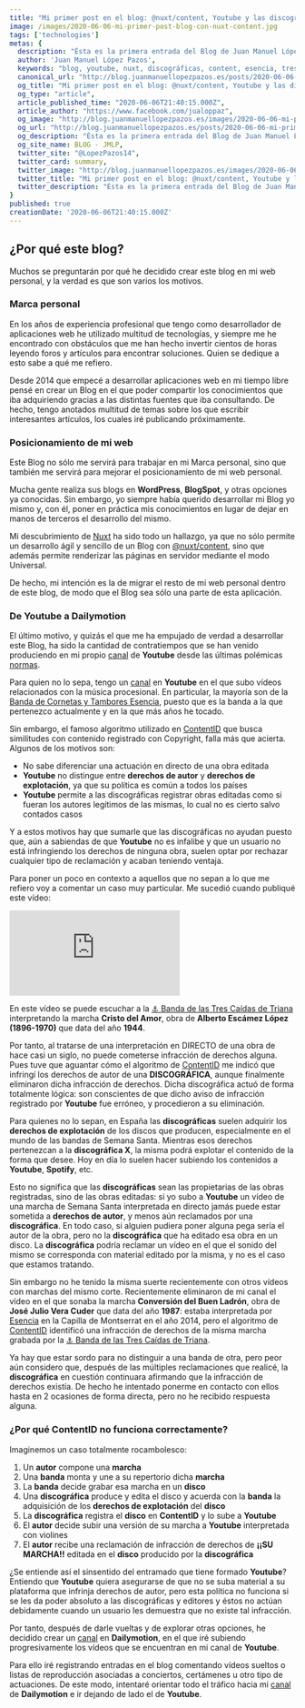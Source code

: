 ```yaml
---
title: "Mi primer post en el blog: @nuxt/content, Youtube y las discográficas"
image: /images/2020-06-06-mi-primer-post-blog-con-nuxt-content.jpg
tags: ['technologies']
metas: { 
  description: "Ésta es la primera entrada del Blog de Juan Manuel López Pazos. Aquí explico por qué he decidido desarrollar este blog: Nuxt, Youtube... y las discográficas.",
  author: 'Juan Manuel López Pazos',
  keywords: "blog, youtube, nuxt, discográficas, content, esencia, tres caidas triana, triana, cristo del amor, conversión del buen ladrón, alberto escámez, julio vera",
  canonical_url: "http://blog.juanmanuellopezpazos.es/posts/2020-06-06-mi-primer-post-en-mi-blog-con-nuxt-content",
  og_title: "Mi primer post en el blog: @nuxt/content, Youtube y las discográficas",
  og_type: "article",
  article_published_time: "2020-06-06T21:40:15.000Z",
  article_author: "https://www.facebook.com/jualoppaz",
  og_image: "http://blog.juanmanuellopezpazos.es/images/2020-06-06-mi-primer-post-blog-con-nuxt-content.jpg",
  og_url: "http://blog.juanmanuellopezpazos.es/posts/2020-06-06-mi-primer-post-en-mi-blog-con-nuxt-content",
  og_description: "Ésta es la primera entrada del Blog de Juan Manuel López Pazos. Aquí explico por qué he decidido desarrollar este blog: Nuxt, Youtube... y las discográficas.",
  og_site_name: BLOG - JMLP,
  twitter_site: "@LopezPazos14",
  twitter_card: summary,
  twitter_image: "http://blog.juanmanuellopezpazos.es/images/2020-06-06-mi-primer-post-blog-con-nuxt-content.jpg",
  twitter_title: "Mi primer post en el blog: @nuxt/content, Youtube y las discográficas",
  twitter_description: "Ésta es la primera entrada del Blog de Juan Manuel López Pazos. Aquí explico por qué he decidido desarrollar este blog: Nuxt, Youtube... y las discográficas."
}
published: true
creationDate: '2020-06-06T21:40:15.000Z'
---
```


## ¿Por qué este blog?

Muchos se preguntarán por qué he decidido crear este blog en mi web personal, y la verdad es que son varios los motivos.

### Marca personal

En los años de experiencia profesional que tengo como desarrollador de aplicaciones web he utilizado multitud de tecnologías, y siempre me he encontrado con obstáculos que me han hecho invertir cientos de horas leyendo foros y artículos para encontrar soluciones. Quien se dedique a esto sabe a qué me refiero.

Desde 2014 que empecé a desarrollar aplicaciones web en mi tiempo libre pensé en crear un Blog en el que poder compartir los conocimientos que iba adquiriendo gracias a las distintas fuentes que iba consultando. De hecho, tengo anotados multitud de temas sobre los que escribir interesantes artículos, los cuales iré publicando próximamente.

### Posicionamiento de mi web

Este Blog no sólo me servirá para trabajar en mi Marca personal, sino que también me servirá para mejorar el posicionamiento de mi web personal.

Mucha gente realiza sus blogs en **WordPress**, **BlogSpot**, y otras opciones ya conocidas. Sin embargo, yo siempre había querido desarrollar mi Blog yo mismo y, con él, poner en práctica mis conocimientos en lugar de dejar en manos de terceros el desarrollo del mismo.

Mi descubrimiento de [Nuxt](https://nuxtjs.org/) ha sido todo un hallazgo, ya que no sólo permite un desarrollo ágil y sencillo de un Blog con [@nuxt/content](https://content.nuxtjs.org/), sino que además permite renderizar las páginas en servidor mediante el modo Universal.

De hecho, mi intención es la de migrar el resto de mi web personal dentro de este blog, de modo que el Blog sea sólo una parte de esta aplicación.

### De Youtube a Dailymotion

El último motivo, y quizás el que me ha empujado de verdad a desarrollar este Blog, ha sido la cantidad de contratiempos que se han venido produciendo en mi propio [canal](https://www.youtube.com/c/JuanManuelLopezPazos) de **Youtube** desde las últimas polémicas [normas](https://www.xataka.com/legislacion-y-derechos/que-articulo-13-que-google-youtube-estan-haciendo-campana).

Para quien no lo sepa, tengo un [canal](https://www.youtube.com/c/JuanManuelLopezPazos) en **Youtube** en el que subo vídeos relacionados con la música procesional. En particular, la mayoría son de la [Banda de Cornetas y Tambores Esencia](https://amigosdeesencia.com), puesto que es la banda a la que pertenezco actualmente y en la que más años he tocado.

Sin embargo, el famoso algoritmo utilizado en [ContentID](https://support.google.com/youtube/answer/2797370?hl=es) que busca similitudes con contenido registrado con Copyright, falla más que acierta. Algunos de los motivos son:

- No sabe diferenciar una actuación en directo de una obra editada
- **Youtube** no distingue entre **derechos de autor** y **derechos de explotación**, ya que su política es común a todos los países
- **Youtube** permite a las discográficas registrar obras editadas como si fueran los autores legítimos de las mismas, lo cual no es cierto salvo contados casos

Y a estos motivos hay que sumarle que las discográficas no ayudan puesto que, aún a sabiendas de que **Youtube** no es infalibe y que un usuario no está infringiendo los derechos de ninguna obra, suelen optar por rechazar cualquier tipo de reclamación y acaban teniendo ventaja.

Para poner un poco en contexto a aquellos que no sepan a lo que me refiero voy a comentar un caso muy particular. Me sucedió cuando publiqué este vídeo:

<el-row>
  <el-col
    :xs="24"
    :sm="24"
    :md="{
      span: 12,
      offset: 6
    }"
    :lg="{
      span: 12,
      offset: 6
    }"
  >
    <div
      class="embed-container"
    >
      <iframe 
        src="https://www.youtube.com/embed/gDvmniZglnA" 
        frameborder="0" 
        allow="accelerometer; autoplay; encrypted-media; gyroscope; picture-in-picture" 
        allowfullscreen>
      </iframe>
    </div>
  </el-col>
</el-row>

En este vídeo se puede escuchar a la [⚓ Banda de las Tres Caídas de Triana](http://www.trescaidasdetriana.es) interpretando la marcha **Cristo del Amor**, obra de **Alberto Escámez López (1896-1970)** que data del año **1944**.

Por tanto, al tratarse de una interpretación en DIRECTO de una obra de hace casi un siglo, no puede cometerse infracción de derechos alguna. Pues tuve que aguantar cómo el algoritmo de [ContentID](https://support.google.com/youtube/answer/2797370?hl=es) me indicó que infringí los derechos de autor de una **DISCOGRÁFICA**, aunque finalmente eliminaron dicha infracción de derechos. Dicha discográfica actuó de forma totalmente lógica: son conscientes de que dicho aviso de infracción registrado por **Youtube** fue erróneo, y procedieron a su eliminación.

Para quienes no lo sepan, en España las **discográficas** suelen adquirir los **derechos de explotación** de los discos que producen, especialmente en el mundo de las bandas de Semana Santa. Mientras esos derechos pertenezcan a la **discográfica X**, la misma podrá explotar el contenido de la forma que desee. Hoy en día lo suelen hacer subiendo los contenidos a **Youtube**, **Spotify**, etc.

Esto no significa que las **discográficas** sean las propietarias de las obras registradas, sino de las obras editadas: si yo subo a **Youtube** un vídeo de una marcha de Semana Santa interpretada en directo jamás puede estar sometida a **derechos de autor**, y menos aún reclamados por una **discográfica**. En todo caso, si alguien pudiera poner alguna pega sería el autor de la obra, pero no la **discográfica** que ha editado esa obra en un disco. La **discográfica** podría reclamar un vídeo en el que el sonido del mismo se corresponda con material editado por la misma, y no es el caso que estamos tratando.

Sin embargo no he tenido la misma suerte recientemente con otros vídeos con marchas del mismo corte. Recientemente eliminaron de mi canal el vídeo en el que sonaba la marcha **Conversión del Buen Ladrón**, obra de **José Julio Vera Cuder** que data del año **1987**: estaba interpretada por [Esencia](https://amigosdeesencia.com) en la Capilla de Montserrat en el año 2014, pero el algoritmo de [ContentID](https://support.google.com/youtube/answer/2797370?hl=es) identificó una infracción de derechos de la misma marcha grabada por la [⚓ Banda de las Tres Caídas de Triana](http://www.trescaidasdetriana.es).

Ya hay que estar sordo para no distinguir a una banda de otra, pero peor aún considero que, después de las múltiples reclamaciones que realicé, la **discográfica** en cuestión continuara afirmando que la infracción de derechos existía. De hecho he intentado ponerme en contacto con ellos hasta en 2 ocasiones de forma directa, pero no he recibido respuesta alguna.

### ¿Por qué ContentID no funciona correctamente?

Imaginemos un caso totalmente rocambolesco:
1. Un **autor** compone una **marcha**
1. Una **banda** monta y une a su repertorio dicha **marcha**
1. La **banda** decide grabar esa marcha en un **disco**
1. Una **discográfica** produce y edita el disco y acuerda con la **banda** la adquisición de los **derechos de explotación** del **disco**
1. La **discográfica** registra el **disco** en **ContentID** y lo sube a **Youtube**
1. El **autor** decide subir una versión de su marcha a **Youtube** interpretada con violines
1. El **autor** recibe una reclamación de infracción de derechos de **¡¡SU MARCHA!!** editada en el **disco** producido por la **discográfica**

¿Se entiende así el sinsentido del entramado que tiene formado **Youtube**? Entiendo que **Youtube** quiera asegurarse de que no se suba material a su plataforma que infrinja derechos de autor, pero esta política no funciona si se les da poder absoluto a las discográficas y editores y éstos no actúan debidamente cuando un usuario les demuestra que no existe tal infracción.

Por tanto, después de darle vueltas y de explorar otras opciones, he decidido crear un [canal](https://www.dailymotion.com/jualoppaz) en **Dailymotion**, en el que iré subiendo progresivamente los vídeos que se encuentran en mi canal de **Youtube**.

Para ello iré registrando entradas en el blog comentando vídeos sueltos o listas de reproducción asociadas a conciertos, certámenes u otro tipo de actuaciones. De este modo, intentaré orientar todo el tráfico hacia mi [canal](https://www.dailymotion.com/jualoppaz) de **Dailymotion** e ir dejando de lado el de **Youtube**.
